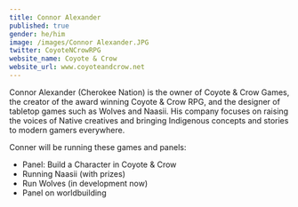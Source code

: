 ```yaml
---
title: Connor Alexander
published: true
gender: he/him
image: /images/Connor Alexander.JPG
twitter: CoyoteNCrowRPG
website_name: Coyote & Crow
website_url: www.coyoteandcrow.net
---
```


Connor Alexander (Cherokee Nation) is the owner of Coyote & Crow Games, the creator of the award winning Coyote & Crow RPG, and the designer of tabletop games such as Wolves and Naasii. His company focuses on raising the voices of Native creatives and bringing Indigenous concepts and stories to modern gamers everywhere.

Conner will be running these games and panels:

* Panel: Build a Character in Coyote & Crow
* Running Naasii (with prizes)
* Run Wolves (in development now)
* Panel on worldbuilding


